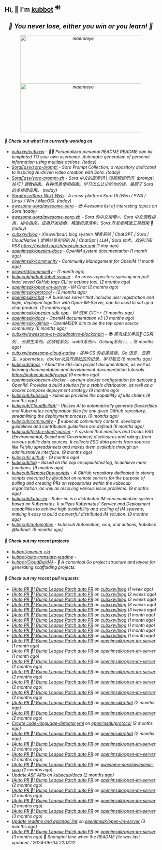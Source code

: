 ## Hi, 👋  I'm <a href="https://github.com/kubbot" target="_blank">kubbot</a> <sup><a href="https://nsddd.top" />🔊</a></sup>

<h2 align="center"><em>🌟 You never lose, either you win or you learn!<em> 💪</h2>

<p align="center">
	<img src="https://github-readme-stats.vercel.app/api?username=kubbot&theme=dracula&show_icons=true" alt="maemreyo" width="400" height="160" />
	<img src="http://github-readme-streak-stats.herokuapp.com?user=kubbot&theme=dracula&hide_border=false" alt="maemreyo" width="400" height="160"/>
</p>

</p>

#### 👷 Check out what I'm currently working on

- [cubxxw/cubxxw](https://github.com/cubxxw/cubxxw) - 🏄‍♂️ Personalized personal README README can be templated TO your own username. Automatic generation of personal information using multiple actions.    (today)
- [SoraEase/sora-prompt](https://github.com/SoraEase/sora-prompt) - Sora Prompt Collection, a repository dedicated to inspiring AI-driven video creation with Sora.  (today)
- [SoraEase/sora-prompt-zh](https://github.com/SoraEase/sora-prompt-zh) - Sora 中文的提示词 | 短视频提示词（prompt）技巧 | 调教指南。各种场景使用指南。学习怎么让它听你的话。兼顾了 Sora 的多场景应用。 (today)
- [SoraEase/Sora-Next-Web](https://github.com/SoraEase/Sora-Next-Web) - A cross-platform Sora UI (Web / PWA / Linux / Win / MacOS). (today)
- [awesome-sora/awesome-sora](https://github.com/awesome-sora/awesome-sora) - 😎 Awesome list of interesting topics on Sora (today)
- [awesome-sora/awesome-sora-zh](https://github.com/awesome-sora/awesome-sora-zh) - Sora 的中文指南🔥，Sora 中文调教指南，指令指南，应用开发指南，精选资源清单，Sora 开发者精选工具框架 🚀 (today)
- [cubxxw/blog](https://github.com/cubxxw/blog) - Xinwei(bear) blog system 博客系统 | ChatGPT | Sora | CloudNative | 定期分享前沿的 AI | ChatGpt | LLM | Sora 技术。欢迎订阅 RSS  https://nsddd.top/zh/posts/index.xml (1 day ago)
- [openimsdk/openim-docs](https://github.com/openimsdk/openim-docs) - OpenIM system documentation (1 month ago)
- [openimsdk/community](https://github.com/openimsdk/community) - Community Management for OpenIM (1 month ago)
- [aicworld/community](https://github.com/aicworld/community) -  (1 month ago)
- [kubecub/github-label-syncer](https://github.com/kubecub/github-label-syncer) - An cross-repository syncing and pull loacl saved GitHub tags CLI or actions tool. (2 months ago)
- [openimsdk/open-im-server](https://github.com/openimsdk/open-im-server) - IM Chat  (2 months ago)
- [openimsdk/protocol](https://github.com/openimsdk/protocol) -  (2 months ago)
- [openimsdk/chat](https://github.com/openimsdk/chat) - A business server that includes user registration and login, deployed together with Open-IM-Server, can be used to set up a chat product. (2 months ago)
- [openimsdk/openim-sdk-cpp](https://github.com/openimsdk/openim-sdk-cpp) - IM SDK C/C&#43;&#43; (3 months ago)
- [openimsdk/docs](https://github.com/openimsdk/docs) - OpenIM documentation v3 (3 months ago)
- [openimsdk/.github](https://github.com/openimsdk/.github) - OpenIMSDK aim to be the top open source community (6 months ago)
- [cubxxw/awesome-cs-cloudnative-blockchain](https://github.com/cubxxw/awesome-cs-cloudnative-blockchain) - 📚 菜鸟成长手册🚀  CS系列 、云原生系列、区块链系列、web3系列🔥、Golang系列💡...... (8 months ago)
- [cubxxw/awesome-cloud-native](https://github.com/cubxxw/awesome-cloud-native) - 各种 CS 的必备技能，Go 语言、云原生、kubernetes、docker以及开源社区的记录，学习笔记 (8 months ago)
- [kubecub/docs](https://github.com/kubecub/docs) - About the k8s-iam project documentation, as well as learning documentation and development documentation tutorials. https://kubecub.netlify.app/ (9 months ago)
- [openimsdk/openim-docker](https://github.com/openimsdk/openim-docker) - openim-docker configuration for deploying OpenIM. Provides a build solution for a stable distribution, as well as a docker compose deployment strategy (9 months ago)
- [kubecub/kubecub](https://github.com/kubecub/kubecub) - kubecub provides the capability of k8s chains (9 months ago)
- [kubecub/CloudBuildAI](https://github.com/kubecub/CloudBuildAI) - Utilizes AI to automatically generate Dockerfiles and Kubernetes configuration files for any given GitHub repository, streamlining the deployment process. (9 months ago)
- [kubecub/community](https://github.com/kubecub/community) - 🚀 kubecub community content. developer guidelines and contribution guidelines are defined (9 months ago)
- [kubecub/feishu-sheet-parser](https://github.com/kubecub/feishu-sheet-parser) - A system that monitors and tracks ESG (Environmental, Social and Governance) disclosures and ratings from various public data sources. It collects ESG data points from sources like Feishu spreadsheets and makes them available through an administrative interface. (9 months ago)
- [kubecub/.github](https://github.com/kubecub/.github) -  (9 months ago)
- [kubecub/log](https://github.com/kubecub/log) - Based on the zap encapsulated log, to achieve more functions.  (9 months ago)
- [kubecub/RemoteOps-scripts](https://github.com/kubecub/RemoteOps-scripts) - A GitHub repository dedicated to storing scripts executed by @kubbot on remote servers for the purpose of pulling and creating PRs on repositories within the kubecub organization, as well as resolving various issue problems. (9 months ago)
- [kubecub/kube-im](https://github.com/kubecub/kube-im) - Kube-im is a distributed IM communication system based on Kubernetes. It utilizes Kubernetes&#39; Service and Deployment capabilities to achieve high availability and scaling of IM systems, making it easy to build a powerful distributed IM solution. (9 months ago)
- [kubecub/automation](https://github.com/kubecub/automation) - kubecub Automation, cicd, and actions, Robotics @kubbot. (9 months ago)

#### 🌱 Check out my recent projects

- [kubbot/openim-cla](https://github.com/kubbot/openim-cla) - 
- [kubbot/auto-translate-readme](https://github.com/kubbot/auto-translate-readme) - 
- [kubbot/CloudBuildAI](https://github.com/kubbot/CloudBuildAI) - 🔮 A canonical Go project structure and layout for generating scaffolding projects.

#### 🔨 Check out my recent pull requests

- [[Auto PR 🤖] Bump League Patch auto PR](https://github.com/cubxxw/blog/pull/67) on [cubxxw/blog](https://github.com/cubxxw/blog) (1 week ago)
- [[Auto PR 🤖] Bump League Patch auto PR](https://github.com/cubxxw/blog/pull/66) on [cubxxw/blog](https://github.com/cubxxw/blog) (2 weeks ago)
- [[Auto PR 🤖] Bump League Patch auto PR](https://github.com/cubxxw/blog/pull/65) on [cubxxw/blog](https://github.com/cubxxw/blog) (2 weeks ago)
- [[Auto PR 🤖] Bump League Patch auto PR](https://github.com/cubxxw/blog/pull/64) on [cubxxw/blog](https://github.com/cubxxw/blog) (3 weeks ago)
- [[Auto PR 🤖] Bump League Patch auto PR](https://github.com/cubxxw/blog/pull/63) on [cubxxw/blog](https://github.com/cubxxw/blog) (3 weeks ago)
- [[Auto PR 🤖] Bump League Patch auto PR](https://github.com/cubxxw/blog/pull/61) on [cubxxw/blog](https://github.com/cubxxw/blog) (1 month ago)
- [[Auto PR 🤖] Bump League Patch auto PR](https://github.com/cubxxw/blog/pull/60) on [cubxxw/blog](https://github.com/cubxxw/blog) (1 month ago)
- [[Auto PR 🤖] Bump League Patch auto PR](https://github.com/cubxxw/blog/pull/58) on [cubxxw/blog](https://github.com/cubxxw/blog) (1 month ago)
- [[Auto PR 🤖] Bump League Patch auto PR](https://github.com/cubxxw/blog/pull/57) on [cubxxw/blog](https://github.com/cubxxw/blog) (1 month ago)
- [[Auto PR 🤖] Bump League Patch auto PR](https://github.com/cubxxw/blog/pull/56) on [cubxxw/blog](https://github.com/cubxxw/blog) (1 month ago)
- [[Auto PR 🤖] Bump League Patch auto PR](https://github.com/openimsdk/open-im-server/pull/2170) on [openimsdk/open-im-server](https://github.com/openimsdk/open-im-server) (1 month ago)
- [[Auto PR 🤖] Bump League Patch auto PR](https://github.com/openimsdk/open-im-server/pull/2169) on [openimsdk/open-im-server](https://github.com/openimsdk/open-im-server) (1 month ago)
- [[Auto PR 🤖] Bump League Patch auto PR](https://github.com/openimsdk/open-im-server/pull/2153) on [openimsdk/open-im-server](https://github.com/openimsdk/open-im-server) (2 months ago)
- [[Auto PR 🤖] Bump League Patch auto PR](https://github.com/openimsdk/open-im-server/pull/2152) on [openimsdk/open-im-server](https://github.com/openimsdk/open-im-server) (2 months ago)
- [[Auto PR 🤖] Bump League Patch auto PR](https://github.com/openimsdk/open-im-server/pull/2147) on [openimsdk/open-im-server](https://github.com/openimsdk/open-im-server) (2 months ago)
- [[Auto PR 🤖] Bump League Patch auto PR](https://github.com/openimsdk/open-im-server/pull/2144) on [openimsdk/open-im-server](https://github.com/openimsdk/open-im-server) (2 months ago)
- [[Auto PR 🤖] Bump League Patch auto PR](https://github.com/openimsdk/chat/pull/479) on [openimsdk/chat](https://github.com/openimsdk/chat) (2 months ago)
- [[Auto PR 🤖] Bump League Patch auto PR](https://github.com/openimsdk/open-im-server/pull/2130) on [openimsdk/open-im-server](https://github.com/openimsdk/open-im-server) (2 months ago)
- [Create code-language-detector.yml](https://github.com/openimsdk/protocol/pull/68) on [openimsdk/protocol](https://github.com/openimsdk/protocol) (2 months ago)
- [[Auto PR 🤖] Bump League Patch auto PR](https://github.com/openimsdk/chat/pull/472) on [openimsdk/chat](https://github.com/openimsdk/chat) (2 months ago)
- [[Auto PR 🤖] Bump League Patch auto PR](https://github.com/openimsdk/open-im-server/pull/2117) on [openimsdk/open-im-server](https://github.com/openimsdk/open-im-server) (2 months ago)
- [[Auto PR 🤖] Bump League Patch auto PR](https://github.com/openimsdk/open-im-server/pull/2105) on [openimsdk/open-im-server](https://github.com/openimsdk/open-im-server) (2 months ago)
- [[Auto PR 🤖] Bump League Patch auto PR](https://github.com/awesome-sora/awesome-sora/pull/1) on [awesome-sora/awesome-sora](https://github.com/awesome-sora/awesome-sora) (2 months ago)
- [Update ASF APIs](https://github.com/kubecub/docs/pull/25) on [kubecub/docs](https://github.com/kubecub/docs) (2 months ago)
- [[Auto PR 🤖] Bump League Patch auto PR](https://github.com/openimsdk/open-im-server/pull/2057) on [openimsdk/open-im-server](https://github.com/openimsdk/open-im-server) (2 months ago)
- [[Auto PR 🤖] Bump League Patch auto PR](https://github.com/openimsdk/open-im-server/pull/2025) on [openimsdk/open-im-server](https://github.com/openimsdk/open-im-server) (2 months ago)
- [[Auto PR 🤖] Bump League Patch auto PR](https://github.com/openimsdk/open-im-server/pull/2012) on [openimsdk/open-im-server](https://github.com/openimsdk/open-im-server) (2 months ago)
- [[Auto PR 🤖] Bump League Patch auto PR](https://github.com/openimsdk/open-im-server/pull/2004) on [openimsdk/open-im-server](https://github.com/openimsdk/open-im-server) (3 months ago)
- [Update readme and golangci lint](https://github.com/openimsdk/open-im-server/pull/1999) on [openimsdk/open-im-server](https://github.com/openimsdk/open-im-server) (3 months ago)
- [[Auto PR 🤖] Bump League Patch auto PR](https://github.com/openimsdk/open-im-server/pull/1998) on [openimsdk/open-im-server](https://github.com/openimsdk/open-im-server) (3 months ago)
 🚀 Shanghai time when the README file was last updated：2024-06-04 22:13:12
